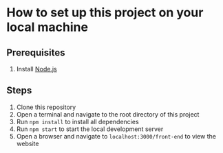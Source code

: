 # How to set up this project on your local machine

## Prerequisites

1. Install [Node.js](https://nodejs.org/en/download/)

## Steps

1. Clone this repository
2. Open a terminal and navigate to the root directory of this project
3. Run `npm install` to install all dependencies
4. Run `npm start` to start the local development server
5. Open a browser and navigate to `localhost:3000/front-end` to view the website
